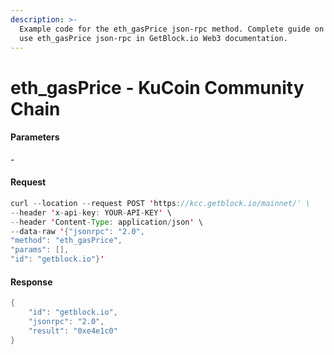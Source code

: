 ```yaml
---
description: >-
  Example code for the eth_gasPrice json-rpc method. Сomplete guide on how to
  use eth_gasPrice json-rpc in GetBlock.io Web3 documentation.
---
```


# eth\_gasPrice - KuCoin Community Chain

#### Parameters

\-

#### Request

```java
curl --location --request POST 'https://kcc.getblock.io/mainnet/' \
--header 'x-api-key: YOUR-API-KEY' \
--header 'Content-Type: application/json' \
--data-raw '{"jsonrpc": "2.0",
"method": "eth_gasPrice",
"params": [],
"id": "getblock.io"}'
```

#### Response

```java
{
    "id": "getblock.io",
    "jsonrpc": "2.0",
    "result": "0xe4e1c0"
}
```
